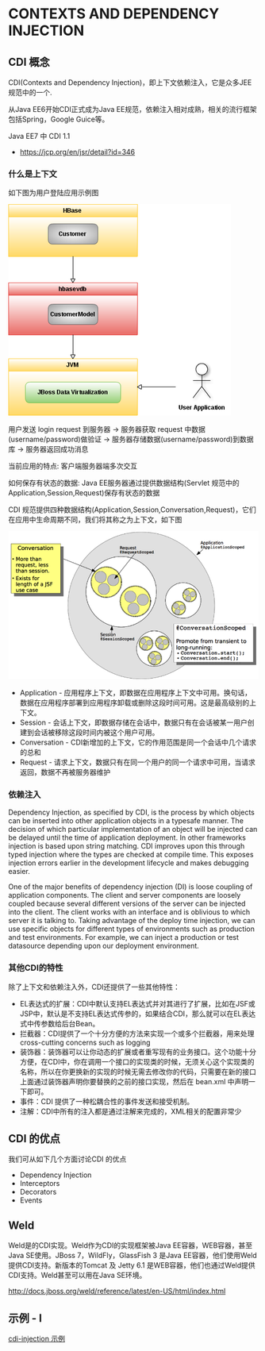 # CONTEXTS AND DEPENDENCY INJECTION

## CDI 概念

CDI(Contexts and Dependency Injection)，即上下文依赖注入，它是众多JEE规范中的一个. 

从Java EE6开始CDI正式成为Java EE规范，依赖注入相对成熟，相关的流行框架包括Spring，Google Guice等。

Java EE7 中 CDI 1.1
* https://jcp.org/en/jsr/detail?id=346

### 什么是上下文

如下图为用户登陆应用示例图

![conversational web application](img/conversational-web-application.png)

用户发送 login request 到服务器 -> 服务器获取 request 中数据(username/password)做验证 -> 服务器存储数据(username/password)到数据库 -> 服务器返回成功消息

当前应用的特点: 客户端服务器端多次交互

如何保存有状态的数据: Java EE服务器通过提供数据结构(Servlet 规范中的 Application,Session,Request)保存有状态的数据

CDI 规范提供四种数据结构(Application,Session,Conversation,Request)，它们在应用中生命周期不同，我们将其称之为上下文，如下图

![Contexts](img/cdi-conversation.png)

* Application - 应用程序上下文，即数据在应用程序上下文中可用。换句话，数据在应用程序部署到应用程序卸载或删除这段时间可用。这是最高级别的上下文。
* Session - 会话上下文，即数据存储在会话中，数据只有在会话被某一用户创建到会话被移除这段时间内被这个用户可用。
* Conversation - CDI新增加的上下文，它的作用范围是同一个会话中几个请求的总和
* Request - 请求上下文，数据只有在同一个用户的同一个请求中可用，当请求返回，数据不再被服务器维护

### 依赖注入

Dependency Injection, as specified by CDI, is the process by which objects can be inserted into other application objects in a typesafe manner. The decision of which particular implementation of an object will be injected can be delayed until the time of application deployment. In other frameworks injection is based upon string matching. CDI improves upon this through typed injection where the types are checked at compile time. This exposes injection errors earlier in the development lifecycle and makes debugging easier.

One of the major benefits of dependency injection (DI) is loose coupling of application components. The client and server components are loosely coupled because several different versions of the server can be injected into the client. The client works with an interface and is oblivious to which server it is talking to. Taking advantage of the deploy time injection, we can use specific objects for different types of environments such as production and test environments. For example, we can inject a production or test datasource depending upon our deployment environment.

### 其他CDI的特性

除了上下文和依赖注入外，CDI还提供了一些其他特性：

* EL表达式的扩展：CDI中默认支持EL表达式并对其进行了扩展，比如在JSF或JSP中，默认是不支持EL表达式传参的，如果结合CDI，那么就可以在EL表达式中传参数给后台Bean。
* 拦截器：CDI提供了一个十分方便的方法来实现一个或多个拦截器，用来处理 cross-cutting concerns such as logging
* 装饰器：装饰器可以让你动态的扩展或者重写现有的业务接口。这个功能十分方便，在CDI中，你在调用一个接口的实现类的时候，无须关心这个实现类的名称，所以在你更换新的实现的时候无需去修改你的代码，只需要在新的接口上面通过装饰器声明你要替换的之前的接口实现，然后在 bean.xml 中声明一下即可。
* 事件：CDI 提供了一种松耦合性的事件发送和接受机制。
* 注解：CDI中所有的注入都是通过注解来完成的，XML相关的配置非常少

## CDI 的优点

我们可从如下几个方面讨论CDI 的优点

* Dependency Injection
* Interceptors
* Decorators
* Events

## Weld

Weld是的CDI实现。Weld作为CDI的实现框架被Java EE容器，WEB容器，甚至Java SE使用。JBoss 7，WildFly，GlassFish 3 是Java EE容器，他们使用Weld提供CDI支持。新版本的Tomcat 及 Jetty 6.1 是WEB容器，他们也通过Weld提供CDI支持。Weld甚至可以用在Java SE环境。

http://docs.jboss.org/weld/reference/latest/en-US/html/index.html

## 示例 - I

[cdi-injection 示例](cdi-injection/README.md)



